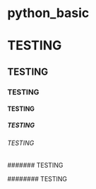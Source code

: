 # python_basic

# TESTING

## TESTING

### TESTING

#### TESTING

##### TESTING

###### TESTING

####### TESTING

######## TESTING
